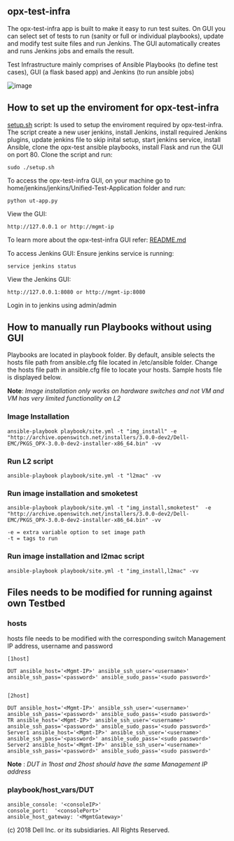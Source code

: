 ## opx-test-infra
The opx-test-infra app is built to make it easy to run test suites. On GUI you can select set of tests to run (sanity or full or individual playbooks), update and modify test suite files and run Jenkins. The GUI automatically creates and runs Jenkins jobs and emails the result.

Test Infrastructure mainly comprises of Ansible Playbooks (to define test cases), GUI (a flask based app) and Jenkins (to run ansible jobs) 

![image](https://user-images.githubusercontent.com/14809064/46828984-56f8ef80-cd51-11e8-9918-9c2aecc7c2b9.png)

## How to set up the enviroment for opx-test-infra 
[setup.sh](./setup.sh) script: Is used to setup the enviroment required by opx-test-infra. The script create a new user jenkins, install Jenkins, install required Jenkins plugins, update jenkins file to skip inital setup, start jenkins service, install Ansible, clone the opx-test ansible playbooks, install Flask and run the GUI on port 80. 
Clone the script and run:
```
sudo ./setup.sh
```
To access the opx-test-infra GUI, on your machine go to home/jenkins/jenkins/Unified-Test-Application folder and run:
```
python ut-app.py
```
View the GUI:
```
http://127.0.0.1 or http://mgmt-ip
```
To learn more about the opx-test-infra GUI refer: [README.md](./jenkins/Unified-Test-Application/README.md)

To access Jenkins GUI:
Ensure jenkins service is running:
```
service jenkins status
```
View the Jenkins GUI:
```
http://127.0.0.1:8080 or http://mgmt-ip:8080
```
Login in to jenkins using admin/admin

## How to manually run Playbooks without using GUI
Playbooks are located in playbook folder. By default, ansible selects the hosts file path from ansible.cfg file located in /etc/ansible folder. Change the hosts file path in ansible.cfg file to locate your hosts. Sample hosts file is displayed below. 

**Note**: *Image installation only works on hardware switches and not VM and VM has very limited functionality on L2*
### Image Installation
```
ansible-playbook playbook/site.yml -t "img_install" -e "http://archive.openswitch.net/installers/3.0.0-dev2/Dell-EMC/PKGS_OPX-3.0.0-dev2-installer-x86_64.bin" -vv
```
### Run L2 script
```
ansible-playbook playbook/site.yml -t "l2mac" -vv
```
### Run image installation and smoketest
```
ansible-playbook playbook/site.yml -t "img_install,smoketest"  -e "http://archive.openswitch.net/installers/3.0.0-dev2/Dell-EMC/PKGS_OPX-3.0.0-dev2-installer-x86_64.bin" -vv

-e = extra variable option to set image path
-t = tags to run
```
### Run image installation and l2mac script
```
ansible-playbook playbook/site.yml -t "img_install,l2mac" -vv
```
## Files needs to be modified for running against own Testbed

### hosts
hosts file needs to be modified with the corresponding switch Management IP address, username and password

```
[1host]

DUT ansible_host='<Mgmt-IP>' ansible_ssh_user='<username>' ansible_ssh_pass='<password>' ansible_sudo_pass='<sudo password>' 


[2host]

DUT ansible_host='<Mgmt-IP>' ansible_ssh_user='<username>' ansible_ssh_pass='<password>' ansible_sudo_pass='<sudo password>'
TR ansible_host='<Mgmt-IP>' ansible_ssh_user='<username>' ansible_ssh_pass='<password>' ansible_sudo_pass='<sudo password>' 
Server1 ansible_host='<Mgmt-IP>' ansible_ssh_user='<username>' ansible_ssh_pass='<password>' ansible_sudo_pass='<sudo password>'
Server2 ansible_host='<Mgmt-IP>' ansible_ssh_user='<username>' ansible_ssh_pass='<password>' ansible_sudo_pass='<sudo password>'   
```
**Note** : *DUT in 1host and 2host should have the same Management IP address*

### playbook/host_vars/DUT

```
ansible_console: '<consoleIP>'
console_port:  '<consolePort>'
ansible_host_gateway: '<MgmtGateway>'
```


(c) 2018 Dell Inc. or its subsidiaries. All Rights Reserved.
